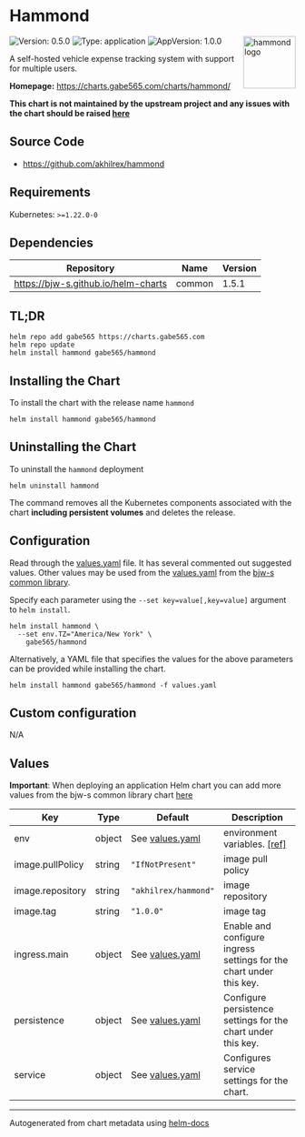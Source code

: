 # Hammond

<img src="https://raw.githubusercontent.com/akhilrex/hammond/84cba2c7f26f6d3f81c49b132110b24ac97c7b49/ui/public/touch-icon.png" align="right" width="92" alt="hammond logo">

![Version: 0.5.0](https://img.shields.io/badge/Version-0.5.0-informational?style=flat)
![Type: application](https://img.shields.io/badge/Type-application-informational?style=flat)
![AppVersion: 1.0.0](https://img.shields.io/badge/AppVersion-1.0.0-informational?style=flat)

A self-hosted vehicle expense tracking system with support for multiple users.

**Homepage:** <https://charts.gabe565.com/charts/hammond/>

**This chart is not maintained by the upstream project and any issues with the chart should be raised
[here](https://github.com/gabe565/charts/issues/new?assignees=gabe565&labels=bug&template=bug_report.yaml&name=hammond&version=0.5.0)**

## Source Code

* <https://github.com/akhilrex/hammond>

## Requirements

Kubernetes: `>=1.22.0-0`

## Dependencies

| Repository | Name | Version |
|------------|------|---------|
| <https://bjw-s.github.io/helm-charts> | common | 1.5.1 |

## TL;DR

```console
helm repo add gabe565 https://charts.gabe565.com
helm repo update
helm install hammond gabe565/hammond
```

## Installing the Chart

To install the chart with the release name `hammond`

```console
helm install hammond gabe565/hammond
```

## Uninstalling the Chart

To uninstall the `hammond` deployment

```console
helm uninstall hammond
```

The command removes all the Kubernetes components associated with the chart **including persistent volumes** and deletes the release.

## Configuration

Read through the [values.yaml](./values.yaml) file. It has several commented out suggested values.
Other values may be used from the [values.yaml](https://github.com/bjw-s/helm-charts/tree/main/charts/library/common/values.yaml) from the [bjw-s common library](https://github.com/bjw-s/helm-charts/tree/main/charts/library/common).

Specify each parameter using the `--set key=value[,key=value]` argument to `helm install`.

```console
helm install hammond \
  --set env.TZ="America/New York" \
    gabe565/hammond
```

Alternatively, a YAML file that specifies the values for the above parameters can be provided while installing the chart.

```console
helm install hammond gabe565/hammond -f values.yaml
```

## Custom configuration

N/A

## Values

**Important**: When deploying an application Helm chart you can add more values from the bjw-s common library chart [here](https://github.com/bjw-s/helm-charts/tree/main/charts/library/common)

| Key | Type | Default | Description |
|-----|------|---------|-------------|
| env | object | See [values.yaml](./values.yaml) | environment variables. [[ref]](https://github.com/akhilrex/hammond#environment-variables) |
| image.pullPolicy | string | `"IfNotPresent"` | image pull policy |
| image.repository | string | `"akhilrex/hammond"` | image repository |
| image.tag | string | `"1.0.0"` | image tag |
| ingress.main | object | See [values.yaml](./values.yaml) | Enable and configure ingress settings for the chart under this key. |
| persistence | object | See [values.yaml](./values.yaml) | Configure persistence settings for the chart under this key. |
| service | object | See [values.yaml](./values.yaml) | Configures service settings for the chart. |

---
Autogenerated from chart metadata using [helm-docs](https://github.com/norwoodj/helm-docs)
